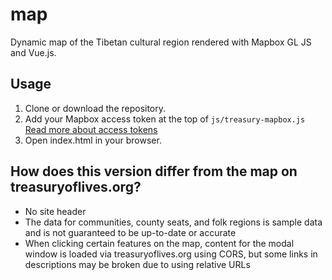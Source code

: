 # map
Dynamic map of the Tibetan cultural region rendered with Mapbox GL JS and Vue.js.

## Usage
1. Clone or download the repository.
2. Add your Mapbox access token at the top of `js/treasury-mapbox.js` [Read more about access tokens](https://docs.mapbox.com/help/how-mapbox-works/access-tokens/)
3. Open index.html in your browser.

## How does this version differ from the map on treasuryoflives.org?
* No site header
* The data for communities, county seats, and folk regions is sample data and is not guaranteed to be up-to-date or accurate
* When clicking certain features on the map, content for the modal window is loaded via treasuryoflives.org using CORS, but some links in descriptions may be broken due to using relative URLs

